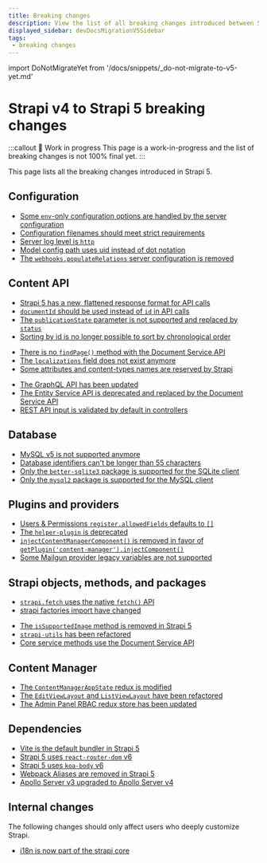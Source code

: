 ```yaml
---
title: Breaking changes
description: View the list of all breaking changes introduced between Strapi v4 and v5.
displayed_sidebar: devDocsMigrationV5Sidebar
tags:
 - breaking changes
---
```


import DoNotMigrateYet from '/docs/snippets/_do-not-migrate-to-v5-yet.md'

# Strapi v4 to Strapi 5 breaking changes

:::callout 🚧  Work in progress
This page is a work-in-progress and the list of breaking changes is not 100% final yet.
:::

This page lists all the breaking changes introduced in Strapi 5.

<DoNotMigrateYet />

## Configuration

* [Some `env`-only configuration options are handled by the server configuration](/dev-docs/migration/v4-to-v5/breaking-changes/removed-support-for-some-env-options)
* [Configuration filenames should meet strict requirements](/dev-docs/migration/v4-to-v5/breaking-changes/strict-requirements-config-files)
* [Server log level is `http`](/dev-docs/migration/v4-to-v5/breaking-changes/server-default-log-level)
* [Model config path uses uid instead of dot notation](/dev-docs/migration/v4-to-v5/breaking-changes/model-config-path-uses-uid)
* [The `webhooks.populateRelations` server configuration is removed](/dev-docs/migration/v4-to-v5/breaking-changes/remove-webhook-populate-relations)

## Content API

* [Strapi 5 has a new, flattened response format for API calls](/dev-docs/migration/v4-to-v5/breaking-changes/new-response-format)
* [`documentId` should be used instead of `id` in API calls](/dev-docs/migration/v4-to-v5/breaking-changes/use-document-id)
* [The `publicationState` parameter is not supported and replaced by `status`](/dev-docs/migration/v4-to-v5/breaking-changes/publication-state-removed)
* [Sorting by id is no longer possible to sort by chronological order](/dev-docs/migration/v4-to-v5/breaking-changes/sort-by-id)
<!-- * [Draft & Publish is always enabled](/dev-docs/migration/v4-to-v5/breaking-changes/draft-and-publish-always-enabled) -->
* [There is no `findPage()` method with the Document Service API](/dev-docs/migration/v4-to-v5/breaking-changes/no-find-page-in-document-service)
* [The `localizations` field does not exist anymore](/dev-docs/migration/v4-to-v5/breaking-changes/no-localizations-field)
* [Some attributes and content-types names are reserved by Strapi](/dev-docs/migration/v4-to-v5/breaking-changes/attributes-and-content-types-names-reserved)
<!-- * [Components and dynamic zones do not return an `id` with REST API requests](/dev-docs/migration/v4-to-v5/breaking-changes/components-and-dynamic-zones-do-not-return-id) not implemented yet -->
* [The GraphQL API has been updated](/dev-docs/migration/v4-to-v5/breaking-changes/graphql-api-updated)
* [The Entity Service API is deprecated and replaced by the Document Service API](/dev-docs/migration/v4-to-v5/breaking-changes/entity-service-deprecated)
* [REST API input is validated by default in controllers](/dev-docs/migration/v4-to-v5/breaking-changes/default-input-validation)

## Database

- [MySQL v5 is not supported anymore](/dev-docs/migration/v4-to-v5/breaking-changes/mysql5-unsupported)
- [Database identifiers can't be longer than 55 characters](/dev-docs/migration/v4-to-v5/breaking-changes/database-identifiers-shortened)
- [Only the `better-sqlite3` package is supported for the SQLite client](/dev-docs/migration/v4-to-v5/breaking-changes/only-better-sqlite3-for-sqlite)
- [Only the `mysql2` package is supported for the MySQL client](/dev-docs/migration/v4-to-v5/breaking-changes/only-mysql2-package-for-mysql)

## Plugins and providers

- [Users & Permissions `register.allowedFields` defaults to `[]`](/dev-docs/migration/v4-to-v5/breaking-changes/register-allowed-fields)
- [The `helper-plugin` is deprecated](/dev-docs/migration/v4-to-v5/breaking-changes/helper-plugin-deprecated)
- [`injectContentManagerComponent()` is removed in favor of `getPlugin('content-manager').injectComponent()`](/dev-docs/migration/v4-to-v5/breaking-changes/inject-content-manager-component)
- [Some Mailgun provider legacy variables are not supported](/dev-docs/migration/v4-to-v5/breaking-changes/mailgun-provider-variables)

## Strapi objects, methods, and packages

- [`strapi.fetch` uses the native `fetch()` API](/dev-docs/migration/v4-to-v5/breaking-changes/fetch)
- [strapi factories import have changed](/dev-docs/migration/v4-to-v5/breaking-changes/strapi-imports)
<!-- - [`Strapi` is a subclass of `Container`](/dev-docs/migration/v4-to-v5/breaking-changes/strapi-container) might change -->
- [The `isSupportedImage` method is removed in Strapi 5](/dev-docs/migration/v4-to-v5/breaking-changes/is-supported-image-removed)
- [`strapi-utils` has been refactored](/dev-docs/migration/v4-to-v5/breaking-changes/strapi-utils-refactored)
- [Core service methods use the Document Service API](/dev-docs/migration/v4-to-v5/breaking-changes/core-service-methods-use-document-service)

## Content Manager

- [The `ContentManagerAppState` redux is modified](/dev-docs/migration/v4-to-v5/breaking-changes/redux-content-manager-app-state)
- [The `EditViewLayout` and `ListViewLayout` have been refactored](/dev-docs/migration/v4-to-v5/breaking-changes/edit-view-layout-and-list-view-layout-rewritten)
- [The Admin Panel RBAC redux store has been updated](/dev-docs/migration/v4-to-v5/breaking-changes/admin-panel-rbac-store-updated)

## Dependencies

- [Vite is the default bundler in Strapi 5](/dev-docs/migration/v4-to-v5/breaking-changes/vite)
- [Strapi 5 uses `react-router-dom` v6](/dev-docs/migration/v4-to-v5/breaking-changes/react-router-dom-6)
- [Strapi 5 uses `koa-body` v6](/dev-docs/migration/v4-to-v5/breaking-changes/koa-body-v6)
- [Webpack Aliases are removed in Strapi 5](/dev-docs/migration/v4-to-v5/breaking-changes/webpack-aliases-removed)
- [Apollo Server v3 upgraded to Apollo Server v4](/dev-docs/migration/v4-to-v5/breaking-changes/upgrade-to-apollov4)

## Internal changes

The following changes should only affect users who deeply customize Strapi.

* [i18n is now part of the strapi core](/dev-docs/migration/v4-to-v5/breaking-changes/i18n-content-manager-locale)
